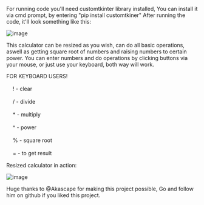 For running code you'll need customtkinter library installed, You can install it via cmd prompt, by entering "pip install customtkiner"
After running the code, it'll look something like this:

![image](https://user-images.githubusercontent.com/115483909/209318991-958524f2-a69c-48bd-a6c3-a20ece15b18a.png)

This calculator can be resized as you wish, can do all basic operations, aswell as getting square root of numbers and raising numbers to certain power. You can enter numbers and do operations by clicking buttons via your mouse, or just use your keyboard, both way will work.

FOR KEYBOARD USERS!

ㅤ  ! - clear
 
ㅤ  / - divide

ㅤ * - multiply

 ㅤ ^ - power

 ㅤ % - square root

 ㅤ = - to get result
  

Resized calculator in action:

![image](https://user-images.githubusercontent.com/115483909/209319919-6cebbe90-a59d-4986-a43b-d12133e32bda.png)

Huge thanks to @Akascape for making this project possible, Go and follow him on github if you liked this project.
